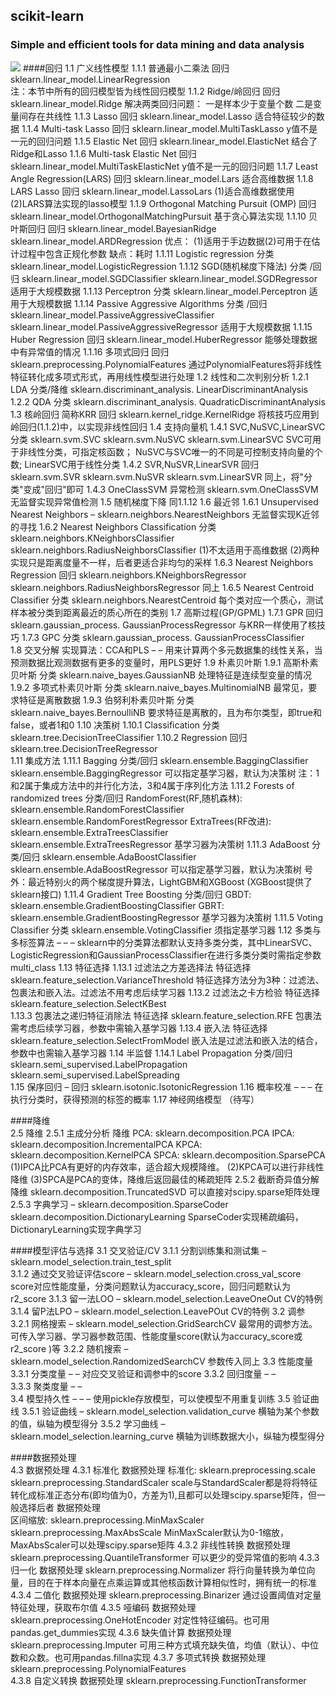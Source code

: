 ## scikit-learn
### Simple and efficient tools for data mining and data analysis
![](https://github.com/guangfuhao/ImageCache/raw/master/deeplearning/sk-learn.png)
####回归
1.1 广义线性模型	1.1.1 普通最小二乘法	回归	sklearn.linear_model.LinearRegression	
注：本节中所有的回归模型皆为线性回归模型	1.1.2 Ridge/岭回归	回归	sklearn.linear_model.Ridge	解决两类回归问题：
一是样本少于变量个数
二是变量间存在共线性
1.1.3 Lasso	回归	sklearn.linear_model.Lasso	适合特征较少的数据
1.1.4 Multi-task Lasso	回归	sklearn.linear_model.MultiTaskLasso	y值不是一元的回归问题
1.1.5 Elastic Net	回归	sklearn.linear_model.ElasticNet	结合了Ridge和Lasso
1.1.6 Multi-task Elastic Net	回归	sklearn.linear_model.MultiTaskElasticNet	y值不是一元的回归问题
1.1.7 Least Angle Regression(LARS)	回归	sklearn.linear_model.Lars	适合高维数据
1.1.8 LARS Lasso	回归	sklearn.linear_model.LassoLars	(1)适合高维数据使用
(2)LARS算法实现的lasso模型
1.1.9 Orthogonal Matching Pursuit (OMP)	回归	sklearn.linear_model.OrthogonalMatchingPursuit	基于贪心算法实现
1.1.10 贝叶斯回归	回归	sklearn.linear_model.BayesianRidge 
sklearn.linear_model.ARDRegression	优点： (1)适用于手边数据(2)可用于在估计过程中包含正规化参数 
缺点：耗时
1.1.11 Logistic regression	分类	sklearn.linear_model.LogisticRegression	
1.1.12 SGD(随机梯度下降法)	分类
/回归	sklearn.linear_model.SGDClassifier
sklearn.linear_model.SGDRegressor	适用于大规模数据
1.1.13 Perceptron	分类	sklearn.linear_model.Perceptron	适用于大规模数据
1.1.14 Passive Aggressive Algorithms	分类
/回归	sklearn.linear_model.PassiveAggressiveClassifier
sklearn.linear_model.PassiveAggressiveRegressor	适用于大规模数据
1.1.15 Huber Regression	回归	sklearn.linear_model.HuberRegressor	能够处理数据中有异常值的情况
1.1.16 多项式回归	回归	sklearn.preprocessing.PolynomialFeatures	通过PolynomialFeatures将非线性特征转化成多项式形式，再用线性模型进行处理
1.2 线性和二次判别分析	1.2.1 LDA	分类/降维	sklearn.discriminant_analysis.
LinearDiscriminantAnalysis	
1.2.2 QDA	分类	sklearn.discriminant_analysis.
QuadraticDiscriminantAnalysis	
1.3 核岭回归	简称KRR	回归	sklearn.kernel_ridge.KernelRidge	将核技巧应用到岭回归(1.1.2)中，以实现非线性回归
1.4 支持向量机	1.4.1 SVC,NuSVC,LinearSVC	分类	sklearn.svm.SVC
sklearn.svm.NuSVC
sklearn.svm.LinearSVC	SVC可用于非线性分类，可指定核函数；
NuSVC与SVC唯一的不同是可控制支持向量的个数;
LinearSVC用于线性分类
1.4.2 SVR,NuSVR,LinearSVR	回归	sklearn.svm.SVR
sklearn.svm.NuSVR
sklearn.svm.LinearSVR	同上，将"分类"变成"回归"即可
1.4.3 OneClassSVM	异常检测	sklearn.svm.OneClassSVM	无监督实现异常值检测
1.5 随机梯度下降	同1.1.12	
1.6 最近邻	1.6.1 Unsupervised Nearest Neighbors	–	sklearn.neighbors.NearestNeighbors	无监督实现K近邻的寻找
1.6.2 Nearest Neighbors Classification	分类	sklearn.neighbors.KNeighborsClassifier
sklearn.neighbors.RadiusNeighborsClassifier	(1)不太适用于高维数据
(2)两种实现只是距离度量不一样，后者更适合非均匀的采样
1.6.3 Nearest Neighbors Regression	回归	sklearn.neighbors.KNeighborsRegressor
sklearn.neighbors.RadiusNeighborsRegressor	同上
1.6.5 Nearest Centroid Classifier	分类	sklearn.neighbors.NearestCentroid	每个类对应一个质心，测试样本被分类到距离最近的质心所在的类别
1.7 高斯过程(GP/GPML)	1.7.1 GPR	回归	sklearn.gaussian_process.
GaussianProcessRegressor	与KRR一样使用了核技巧
1.7.3 GPC	分类	sklearn.gaussian_process.
GaussianProcessClassifier	
1.8 交叉分解	实现算法：CCA和PLS	–	–	用来计算两个多元数据集的线性关系，当预测数据比观测数据有更多的变量时，用PLS更好
1.9 朴素贝叶斯	1.9.1 高斯朴素贝叶斯	分类	sklearn.naive_bayes.GaussianNB	处理特征是连续型变量的情况
1.9.2 多项式朴素贝叶斯	分类	sklearn.naive_bayes.MultinomialNB	最常见，要求特征是离散数据
1.9.3 伯努利朴素贝叶斯	分类	sklearn.naive_bayes.BernoulliNB	要求特征是离散的，且为布尔类型，即true和false，或者1和0
1.10 决策树	1.10.1 Classification	分类	sklearn.tree.DecisionTreeClassifier	
1.10.2 Regression	回归	sklearn.tree.DecisionTreeRegressor	
1.11 集成方法	1.11.1 Bagging	分类/回归	sklearn.ensemble.BaggingClassifier
sklearn.ensemble.BaggingRegressor	可以指定基学习器，默认为决策树
注：1和2属于集成方法中的并行化方法，3和4属于序列化方法	1.11.2 Forests of randomized trees	分类/回归	RandomForest(RF,随机森林):
sklearn.ensemble.RandomForestClassifier
sklearn.ensemble.RandomForestRegressor
ExtraTrees(RF改进):
sklearn.ensemble.ExtraTreesClassifier
sklearn.ensemble.ExtraTreesRegressor	基学习器为决策树
1.11.3 AdaBoost	分类/回归	sklearn.ensemble.AdaBoostClassifier
sklearn.ensemble.AdaBoostRegressor	可以指定基学习器，默认为决策树
号外：最近特别火的两个梯度提升算法，LightGBM和XGBoost
(XGBoost提供了sklearn接口)	1.11.4 Gradient Tree Boosting	分类/回归	GBDT:
sklearn.ensemble.GradientBoostingClassifier
GBRT:
sklearn.ensemble.GradientBoostingRegressor	基学习器为决策树
1.11.5 Voting Classifier	分类	sklearn.ensemble.VotingClassifier	须指定基学习器
1.12 多类与多标签算法	–	–	–	sklearn中的分类算法都默认支持多类分类，其中LinearSVC、 LogisticRegression和GaussianProcessClassifier在进行多类分类时需指定参数multi_class
1.13 特征选择	1.13.1 过滤法之方差选择法	特征选择	sklearn.feature_selection.VarianceThreshold	特征选择方法分为3种：过滤法、包裹法和嵌入法。过滤法不用考虑后续学习器
1.13.2 过滤法之卡方检验	特征选择	sklearn.feature_selection.SelectKBest	
1.13.3 包裹法之递归特征消除法	特征选择	sklearn.feature_selection.RFE	包裹法需考虑后续学习器，参数中需输入基学习器
1.13.4 嵌入法	特征选择	sklearn.feature_selection.SelectFromModel	嵌入法是过滤法和嵌入法的结合，参数中也需输入基学习器
1.14 半监督	1.14.1 Label Propagation	分类/回归	sklearn.semi_supervised.LabelPropagation
sklearn.semi_supervised.LabelSpreading	
1.15 保序回归	–	回归	sklearn.isotonic.IsotonicRegression	
1.16 概率校准	–	–	–	在执行分类时，获得预测的标签的概率
1.17 神经网络模型	（待写）	

####降维	
2.5 降维	2.5.1 主成分分析	降维	PCA:
sklearn.decomposition.PCA
IPCA:
sklearn.decomposition.IncrementalPCA
KPCA:
sklearn.decomposition.KernelPCA
SPCA:
sklearn.decomposition.SparsePCA	(1)IPCA比PCA有更好的内存效率，适合超大规模降维。
(2)KPCA可以进行非线性降维
(3)SPCA是PCA的变体，降维后返回最佳的稀疏矩阵
2.5.2 截断奇异值分解	降维	sklearn.decomposition.TruncatedSVD	可以直接对scipy.sparse矩阵处理
2.5.3 字典学习	–	sklearn.decomposition.SparseCoder
sklearn.decomposition.DictionaryLearning	SparseCoder实现稀疏编码，DictionaryLearning实现字典学习

####模型评估与选择	
3.1 交叉验证/CV	3.1.1 分割训练集和测试集	–	sklearn.model_selection.train_test_split	
3.1.2 通过交叉验证评估score	–	sklearn.model_selection.cross_val_score	score对应性能度量，分类问题默认为accuracy_score，回归问题默认为r2_score
3.1.3 留一法LOO	–	sklearn.model_selection.LeaveOneOut	CV的特例
3.1.4 留P法LPO	–	sklearn.model_selection.LeavePOut	CV的特例
3.2 调参	3.2.1 网格搜索	–	sklearn.model_selection.GridSearchCV	最常用的调参方法。可传入学习器、学习器参数范围、性能度量score(默认为accuracy_score或r2_score )等
3.2.2 随机搜索	–	sklearn.model_selection.RandomizedSearchCV	参数传入同上
3.3 性能度量	3.3.1 分类度量	–	–	对应交叉验证和调参中的score
3.3.2 回归度量	–	–	
3.3.3 聚类度量	–	–	
3.4 模型持久性	–	–	–	使用pickle存放模型，可以使模型不用重复训练
3.5 验证曲线	3.5.1 验证曲线	–	sklearn.model_selection.validation_curve	横轴为某个参数的值，纵轴为模型得分
3.5.2 学习曲线	–	sklearn.model_selection.learning_curve	横轴为训练数据大小，纵轴为模型得分

####数据预处理	
4.3 数据预处理	4.3.1 标准化	数据预处理	标准化:
sklearn.preprocessing.scale
sklearn.preprocessing.StandardScaler	scale与StandardScaler都是将将特征转化成标准正态分布(即均值为0，方差为1),且都可以处理scipy.sparse矩阵，但一般选择后者
数据预处理	
区间缩放:
sklearn.preprocessing.MinMaxScaler
sklearn.preprocessing.MaxAbsScale	MinMaxScaler默认为0-1缩放，MaxAbsScaler可以处理scipy.sparse矩阵
4.3.2 非线性转换	数据预处理	sklearn.preprocessing.QuantileTransformer	可以更少的受异常值的影响
4.3.3 归一化	数据预处理	sklearn.preprocessing.Normalizer	将行向量转换为单位向量，目的在于样本向量在点乘运算或其他核函数计算相似性时，拥有统一的标准
4.3.4 二值化	数据预处理	sklearn.preprocessing.Binarizer	通过设置阈值对定量特征处理，获取布尔值
4.3.5 哑编码	数据预处理	sklearn.preprocessing.OneHotEncoder	对定性特征编码。也可用pandas.get_dummies实现
4.3.6 缺失值计算	数据预处理	sklearn.preprocessing.Imputer	可用三种方式填充缺失值，均值（默认）、中位数和众数。也可用pandas.fillna实现
4.3.7 多项式转换	数据预处理	sklearn.preprocessing.PolynomialFeatures	
4.3.8 自定义转换	数据预处理	sklearn.preprocessing.FunctionTransformer	
